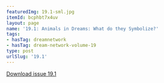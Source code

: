 ```yaml
---
featuredImg: 19.1-sml.jpg
itemId: bcphbt7x4uv
layout: page
name: '19.1: Animals in Dreams: What do they Symbolize?'
tags:
- hasTag: dreamnetwork
- hasTag: dream-network-volume-19
type: post
urlSlug: '19.1'
---
```

<a href="../files/pdfs/Volume_19/19.1-Dream-Network-Vol-19-No-1.pdf" download="">Download issue 19.1</a>